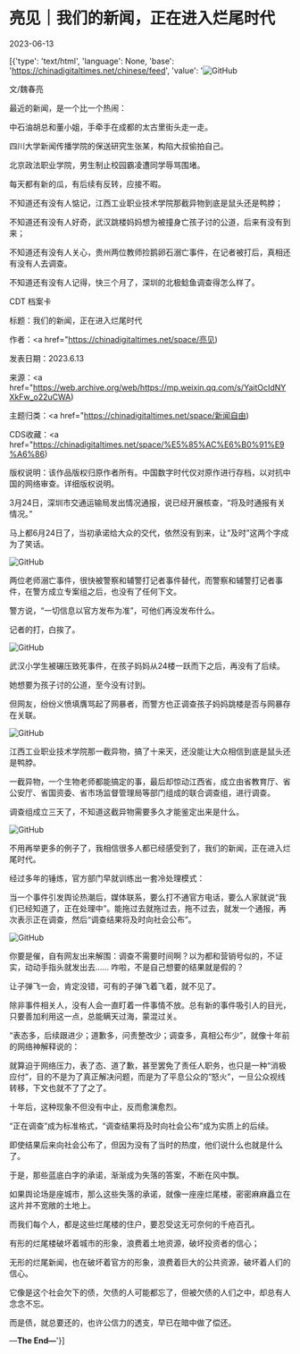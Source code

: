 # 亮见｜我们的新闻，正在进入烂尾时代

2023-06-13

[{'type': 'text/html', 'language': None, 'base': 'https://chinadigitaltimes.net/chinese/feed', 'value': '![GitHub](https://chinadigitaltimes.net/chinese/files/2023/06/image-1686653273572.png)

文/魏春亮  

最近的新闻，是一个比一个热闹：

中石油胡总和董小姐，手牵手在成都的太古里街头走一走。

四川大学新闻传播学院的保送研究生张某，构陷大叔偷拍自己。

北京政法职业学院，男生制止校园霸凌遭同学辱骂围堵。

每天都有新的瓜，有后续有反转，应接不暇。

不知道还有没有人惦记，江西工业职业技术学院那截异物到底是鼠头还是鸭脖；

不知道还有没有人好奇，武汉跳楼妈妈想为被撞身亡孩子讨的公道，后来有没有到来；

不知道还有没有人关心，贵州两位教师捡鹅卵石溺亡事件，在记者被打后，真相还有没有人去调查。

不知道还有没有人记得，快三个月了，深圳的北极鲶鱼调查得怎么样了。



CDT 档案卡

标题：我们的新闻，正在进入烂尾时代

作者：<a href="https://chinadigitaltimes.net/space/亮见)

发表日期：2023.6.13

来源：<a href="https://web.archive.org/web/https://mp.weixin.qq.com/s/YaitOcIdNYXkFw_o22uCWA)

主题归类：<a href="https://chinadigitaltimes.net/space/新闻自由)

CDS收藏：<a href="https://chinadigitaltimes.net/space/%E5%85%AC%E6%B0%91%E9%A6%86)

版权说明：该作品版权归原作者所有。中国数字时代仅对原作进行存档，以对抗中国的网络审查。详细版权说明。





3月24日，深圳市交通运输局发出情况通报，说已经开展核查，“将及时通报有关情况。”

马上都6月24日了，当初承诺给大众的交代，依然没有到来，让“及时”这两个字成为了笑话。

![GitHub](https://chinadigitaltimes.net/chinese/files/2023/06/post-697159-64884b8a0a381.png)

两位老师溺亡事件，很快被警察和辅警打记者事件替代，而警察和辅警打记者事件，在警方成立专案组之后，也没有了任何下文。

警方说，“一切信息以官方发布为准”，可他们再没发布什么。

记者的打，白挨了。

![GitHub](https://chinadigitaltimes.net/chinese/files/2023/06/post-697159-64884b8a33354.png)

武汉小学生被碾压致死事件，在孩子妈妈从24楼一跃而下之后，再没有了后续。

她想要为孩子讨的公道，至今没有讨到。

但网友，纷纷义愤填膺骂起了网暴者，而警方也正调查孩子妈妈跳楼是否与网暴存在关联。

![GitHub](https://chinadigitaltimes.net/chinese/files/2023/06/post-697159-64884b8a5441b.png)

江西工业职业技术学院那一截异物，搞了十来天，还没能让大众相信到底是鼠头还是鸭脖。

一截异物，一个生物老师都能搞定的事，最后却惊动江西省，成立由省教育厅、省公安厅、省国资委、省市场监督管理局等部门组成的联合调查组，进行调查。

调查组成立三天了，不知道这截异物需要多久才能鉴定出来是什么。

![GitHub](https://chinadigitaltimes.net/chinese/files/2023/06/post-697159-64884b8a82143.png)

不用再举更多的例子了，我相信很多人都已经感受到了，我们的新闻，正在进入烂尾时代。

经过多年的锤炼，官方部门早就训练出一套冷处理模式：

当一个事件引发舆论热潮后，媒体联系，要么打不通官方电话，要么人家就说“我们已经知道了，正在处理中”。能拖过去就拖过去，拖不过去，就发一个通报，再次表示正在调查，然后“调查结果将及时向社会公布”。

![GitHub](https://chinadigitaltimes.net/chinese/files/2023/06/post-697159-64884b8aa1e69.png)

你要是催，自有网友出来解围：调查不需要时间啊？以为都和营销号似的，不证实，动动手指头就发出去…… 咋啦，不是自己想要的结果就是假的？

让子弹飞一会，肯定没错，可有的子弹飞着飞着，就不见了。

除非事件相关人，没有人会一直盯着一件事情不放。总有新的事件吸引人的目光，只要善加利用这一点，总能瞒天过海，蒙混过关。

“表态多，后续跟进少；道歉多，问责整改少；调查多，真相公布少”，就像十年前的网络神解释说的：

就算迫于网络压力，表了态、道了歉，甚至罢免了责任人职务，也只是一种“消极应付”，目的不是为了真正解决问题，而是为了平息公众的“怒火”，一旦公众视线转移，下文也就不了了之了。

十年后，这种现象不但没有中止，反而愈演愈烈。

“正在调查”成为标准格式，“调查结果将及时向社会公布”成为实质上的后续。

即使结果后来向社会公布了，但因为没有了当时的热度，他们说什么也就是什么了。

于是，那些蓝底白字的承诺，渐渐成为失落的答案，不断在风中飘。

如果舆论场是座城市，那么这些失落的承诺，就像一座座烂尾楼，密密麻麻矗立在这片并不宽敞的土地上。

而我们每个人，都是这些烂尾楼的住户，要忍受这无可奈何的千疮百孔。

有形的烂尾楼破坏着城市的形象，浪费着土地资源，破坏投资者的信心；

无形的烂尾新闻，也在破坏着官方的形象，浪费着巨大的公共资源，破坏着人们的信心。

它像是这个社会欠下的债，欠债的人可能都忘了，但被欠债的人们之中，却总有人念念不忘。

而是债，就总要还的，也许公信力的透支，早已在暗中做了偿还。

—**The End—**'}]